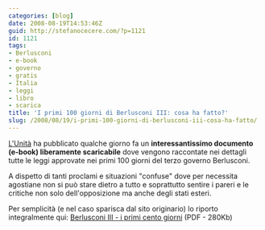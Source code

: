 ```yaml
---
categories: [blog]
date: 2008-08-19T14:53:46Z
guid: http://stefanocecere.com/?p=1121
id: 1121
tags:
- Berlusconi
- e-book
- governo
- gratis
- Italia
- leggi
- libro
- scarica
title: 'I primi 100 giorni di Berlusconi III: cosa ha fatto?'
slug: /2008/08/19/i-primi-100-giorni-di-berlusconi-iii-cosa-ha-fatto/
---
```


[L'Unità](http://www.unita.it/view.asp?IDcontent=78062) ha pubblicato qualche giorno fa un **interessantissimo documento (e-book) liberamente scaricabile** dove vengono raccontate nei dettagli tutte le leggi approvate nei primi 100 giorni del terzo governo Berlusconi.

A dispetto di tanti proclami e situazioni "confuse" dove per necessita agostiane non si può stare dietro a tutto e soprattutto sentire i pareri e le critiche non solo dell'opposizione ma anche degli stati esteri.

Per semplicità (e nel caso sparisca dal sito originario) lo riporto integralmente qui: [Berlusconi III - i primi cento giorni](http://stefanocecere.com/wp-content/uploads/sites/3/2008/08/berlusconi-cento-giorni.pdf) (PDF - 280Kb)